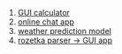 1. [GUI calculator](https://github.com/kenjitheman/calkiey)
2. [online chat app](https://github.com/kenjitheman/kaiwa)
3. [weather prediction model](_)
4. [rozetka parser -> GUI app](_)
